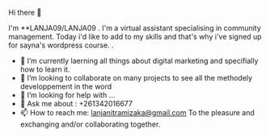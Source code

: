  Hi there 👋

 I'm **LANJA09/LANJA09 . I'm a virtual assistant specialising in community management. Today i'd like to add to my skills and that's why i've signed up for sayna's wordpress course. .
- 🔭 I’m currently laerning all things about digital marketing and specifially how to learn it.
- 👯 I’m looking to collaborate on many projects to see all the methodely developpement in the word
- 🤔 I’m looking for help with ...
- 💬 Ask me about : +261342016677
- 📫 How to reach me: lanjanitramizaka@gmail.com
To the pleasure and exchanging and/or collaborating together.
